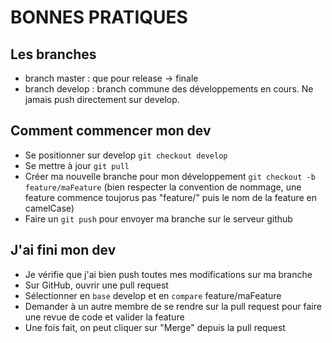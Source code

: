 # BONNES PRATIQUES

## Les branches
- branch master : que pour release → finale
- branch develop : branch commune des développements en cours. Ne jamais push directement sur develop.

## Comment commencer mon dev
- Se positionner sur develop `git checkout develop`
- Se mettre à jour `git pull`
- Créer ma nouvelle branche pour mon développement `git checkout -b feature/maFeature` (bien respecter la convention de nommage, une feature commence toujorus pas "feature/" puis le nom de la feature en camelCase) 
- Faire un `git push` pour envoyer ma branche sur le serveur github

## J'ai fini mon dev
- Je vérifie que j'ai bien push toutes mes modifications sur ma branche
- Sur GitHub, ouvrir une pull request
- Sélectionner en `base` develop et en `compare` feature/maFeature
- Demander à un autre membre de se rendre sur la pull request pour faire une revue de code et valider la feature
- Une fois fait, on peut cliquer sur "Merge" depuis la pull request
